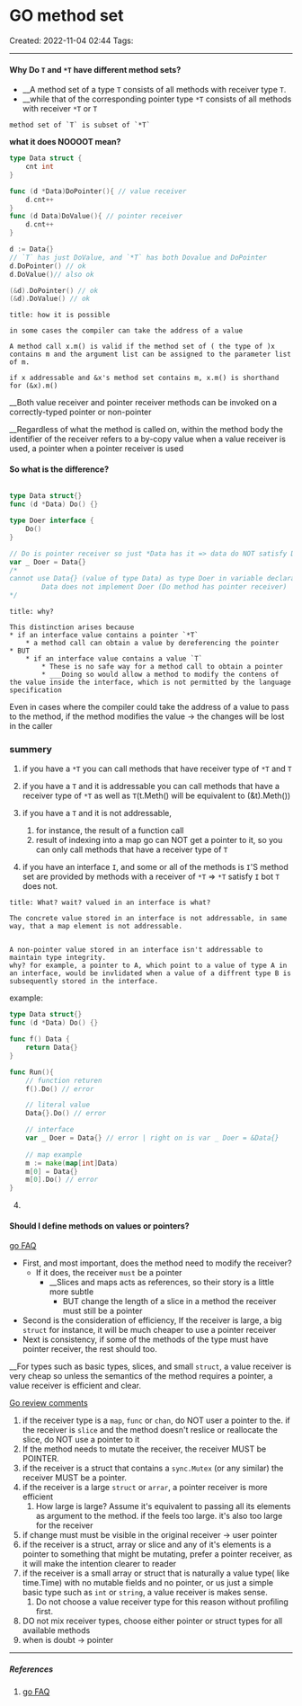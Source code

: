 # GO method set
Created: 2022-11-04 02:44
Tags: 
____
#### Why Do `T` and `*T` have different method sets?


* __A method set of a type `T` consists of all methods with receiver type `T`.
* __while that of the corresponding pointer type `*T` consists of all methods with receiver `*T` or `T`

```ad-note
method set of `T` is subset of `*T`
```

__what it does NOOOOT  mean?__
```go
type Data struct {
	cnt int
}

func (d *Data)DoPointer(){ // value receiver
	d.cnt++
}
func (d Data)DoValue(){ // pointer receiver
	d.cnt++
}

d := Data{}
// `T` has just DoValue, and `*T` has both Dovalue and DoPointer
d.DoPointer() // ok
d.DoValue()// also ok

(&d).DoPointer() // ok
(&d).DoValue() // ok

```

```ad-important
title: how it is possible

in some cases the compiler can take the address of a value

A method call x.m() is valid if the method set of ( the type of )x contains m and the argument list can be assigned to the parameter list of m.

if x addressable and &x's method set contains m, x.m() is shorthand for (&x).m()
```

__Both value receiver and pointer receiver methods can be invoked on a correctly-typed pointer or non-pointer 

__Regardless of what the method is called on, within the method body the identifier of the receiver refers to a by-copy value when a value receiver is used, a pointer when a pointer receiver is used

####  So what is the difference?

```go

type Data struct{}
func (d *Data) Do() {}

type Doer interface {
	Do()
}

// Do is pointer receiver so just *Data has it => data do NOT satisfy Doer interface
var _ Doer = Data{}
/*
cannot use Data{} (value of type Data) as type Doer in variable declaration:
        Data does not implement Doer (Do method has pointer receiver)
*/

```


```ad-important
title: why?

This distinction arises because 
* if an interface value contains a pointer `*T`
	* a method call can obtain a value by dereferencing the pointer
* BUT
	* if an interface value contains a value `T`
		* These is no safe way for a method call to obtain a pointer
		* ___Doing so would allow a method to modify the contens of the value inside the interface, which is not permitted by the language specification
```

Even in cases where the compiler could take the address of a value to pass to the method, if the method modifies the value -> the changes will be lost in the caller

### summery

1. if you have a `*T` you can call methods that have receiver type of `*T` and `T`
2. if you have a `T` and it is addressable you can call methods that have a receiver type of `*T` as well as `T`(t.Meth() will be equivalent to (&t).Meth())
3. if you have a `T` and it is not addressable,
	1. for instance, the result of a function call
	2. result of indexing into a map
go can NOT get a pointer to it, so you can only call methods that have a receiver type of `T`

4. if you have an interface `I`, and some or all of the methods is `I`'S method set are provided by methods with a receiver of `*T` => `*T` satisfy `I` bot `T` does not.

```ad-note
title: What? wait? valued in an interface is what?

The concrete value stored in an interface is not addressable, in same way, that a map element is not addressable.


A non-pointer value stored in an interface isn't addressable to maintain type integrity.
why? for example, a pointer to A, which point to a value of type A in an interface, would be invlidated when a value of a diffrent type B is subsequently stored in the interface.
```



example:
```go
type Data struct{}
func (d *Data) Do() {}

func f() Data {
	return Data{}
}

func Run(){
	// function returen
	f().Do() // error

	// literal value
	Data{}.Do() // error

	// interface
	var _ Doer = Data{} // error | right on is var _ Doer = &Data{}
	
	// map example
	m := make(map[int]Data)
	m[0] = Data{}
	m[0].Do() // error
}
```
4. 

#### Should I define methods on values or pointers?

[go FAQ](https://go.dev/doc/faq#methods_on_values_or_pointers)
* First, and most important, does the method need to modify the receiver?
	* If it does, the receiver `must` be a pointer
		* __Slices and maps acts as references, so their story is a little more subtle
			* BUT change the length of a slice in a method the receiver must still be a pointer
* Second is the consideration of efficiency, If the receiver is large, a big `struct` for instance, it will be much cheaper to use a pointer receiver
* Next is consistency, if some of the methods of the type must have pointer receiver, the rest should too.

__For types such as basic types, slices, and small `struct`, a value receiver is very cheap so unless the semantics of the method requires a pointer, a value receiver is efficient and clear.

[Go review comments](https://github.com/golang/go/wiki/CodeReviewComments#receiver-type)


1. if the receiver type is a `map`, `func` or `chan`, do NOT user a pointer to the. if the receiver is `slice` and the method doesn't reslice or reallocate the slice, do NOT use a pointer to it
2. If the method needs to mutate the receiver, the receiver MUST be POINTER.
3. if the receiver is a struct that contains a `sync.Mutex` (or any similar) the receiver MUST be a pointer.
4. if the receiver is a large `struct` or `arrar`, a pointer receiver is more efficient
	1. How large is large? Assume it's equivalent to passing all its elements as argument to the method. if the feels too large. it's also too large for the receiver
5. if change must must be visible in the original receiver -> user pointer
6. if the receiver is a struct, array or slice and any of it's elements is a pointer to something that might be mutating, prefer a pointer receiver, as it will make the intention clearer to reader
7. if the receiver is a small array or struct that is naturally a value type( like time.Time) with no mutable fields and no pointer, or us just a simple basic type such as `int`  or `string`, a value receiver is makes sense.
	1. Do not choose a value receiver type for this reason without profiling first.
8. DO not mix receiver types, choose either pointer or struct types for all available methods
9. when is doubt -> pointer
_____
##### References
1. [go FAQ](https://go.dev/doc/faq#different_method_sets)


